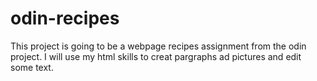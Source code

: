 # odin-recipes
This project is going to be a webpage recipes assignment from the odin project. I will use my html skills to creat pargraphs ad pictures and edit some text. 

